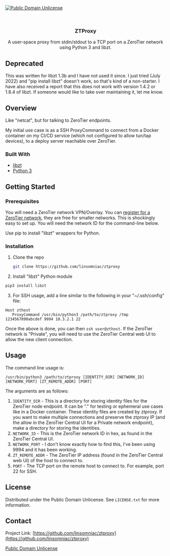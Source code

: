 [![Public Domain Unlicense][license-shield]][license-url]

<!-- PROJECT LOGO -->
<br />
<p align="center">
  <a href="https://github.com/linsomniac/ztproxy">
  </a>

  <h3 align="center">ZTProxy</h3>

  <p align="center">
    A user-space proxy from stdin/stdout to a TCP port on a ZeroTier network
    using Python 3 and libzt.
  </p>
</p>

## Deprecated

This was written for libzt 1.3b and I have not used it since.  I just tried
(July 2022) and "pip install libzt" doesn't work, so that's kind of a non-starter.
I have also received a report that this does not work with version 1.4.2 or 1.8.4
of libzt.  If someone would like to take over maintaining it, let me know.

## Overview

Like "netcat", but for talking to ZeroTier endpoints.

My initial use case is as a SSH ProxyCommand to connect from a Docker
container on my CI/CD service (which not configured to allow tun/tap
devices), to a deploy server reachable over ZeroTier.


### Built With

* [libzt](https://github.com/zerotier/libzt)
* [Python 3](https://www.python.org/)



## Getting Started

### Prerequisites

You will need a ZeroTier network VPN/Overlay.  You can
[register for a ZeroTier network](https://my.zerotier.com/), they are free for
smaller networks.  This is shockingly easy to set up.  You will need the network
ID for the command-line below.

Use pip to install "libzt" wrappers for Python.


### Installation

1. Clone the repo
   ```sh
   git clone https://github.com/linsomniac/ztproxy
   ```
2. Install "libzt" Python module
  ```sh
  pip3 install libzt
  ```
3. For SSH usage, add a line similar to the following in your 
  "~/.ssh/config" file:
  ```
  Host zthost
     ProxyCommand /usr/bin/python3 /path/to/ztproxy /tmp 1234567890abcdef 9994 10.3.2.1 22
  ```

Once the above is done, you can then `ssh user@zthost`.  If the ZeroTier
network is "Private", you will need to use the ZeroTier Central web UI
to allow the new client connection.


## Usage

The command line usage is:

  ```
  /usr/bin/python3 /path/to/ztproxy [IDENTITY_DIR] [NETWORK_ID] [NETWORK_PORT] [ZT_REMOTE_ADDR] [PORT]
  ```

The arguments are as follows:

1. `IDENTITY_DIR` - This is a directory for storing identity files for
    the ZeroTier node endpoint.  It can be "." for testing or ephemeral
    use cases like in a Docker container.  These identity files are
    created by ztproxy.  If you want to make multiple connections and
    preserve the ztproxy IP (and the allow in the ZeroTier Central
    UI for a Private network endpoint), make a directory for storing
    the identities.
2. `NETWORK_ID` - This is the ZeroTier network ID in hex, as found in the
    ZeroTier Central UI.
3. `NETWORK_PORT` - I don't know exactly how to find this, I've been using 9994
    and it has been working.
4. `ZT_REMOTE_ADDR` - The ZeroTier IP address (found in the ZeroTier Central web
    UI) of the host to connect to.
5. `PORT` - The TCP port on the remote host to connect to.  For example, port 22
    for SSH.


<!-- LICENSE -->
## License

Distributed under the Public Domain Unlicense. See `LICENSE.txt` for more information.


## Contact

Project Link: [https://github.com/linsomniac/ztproxy](https://github.com/linsomniac/ztproxy)


<!-- ACKNOWLEDGEMENTS
## Acknowledgements

* []()
* []()
* []()
-->

<!-- MARKDOWN LINKS & IMAGES -->
<!-- https://www.markdownguide.org/basic-syntax/#reference-style-links -->
[license-shield]: https://img.shields.io/github/license/linsomniac/ztproxy.svg?style=for-the-badge
[license-url]: https://github.com/linsomniac/ztproxy/blob/main/LICENSE.txt
[Public Domain Unlicense](https://choosealicense.com/licenses/unlicense/)
